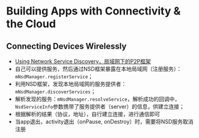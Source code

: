 # Building Apps with Connectivity & the Cloud

## Connecting Devices Wirelessly
+  [Using Network Service Discovery，局域网下的P2P框架](http://developer.android.com/intl/zh-cn/training/connect-devices-wirelessly/nsd.html)
  +  自己可以提供服务，然后通过NSD框架暴露在本地局域网（注册服务）：`mNsdManager.registerService`；
  +  利用NSD框架，发现本地局域网的服务提供者：`mNsdManager.discoverServices`；
  +  解析发现的服务：`mNsdManager.resolveService`，解析成功的回调中，`NsdServiceInfo`参数携带了服务提供者（server）的信息，供建立连接；
  +  根据解析的结果（协议，地址），自行建立连接，进行通信即可
  +  当app退出，activity退出（onPause, onDestroy）时，需要将NSD服务取消注册

